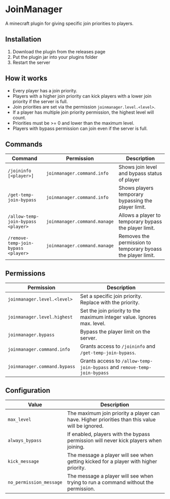 # JoinManager
A minecraft plugin for giving specific join priorities to players.

## Installation
1. Download the plugin from the releases page
2. Put the plugin jar into your plugins folder
3. Restart the server

## How it works
- Every player has a join priority.
- Players with a higher join priority can kick players with a lower join priority if the server is full.
- Join priorities are set via the permission `joinmanager.level.<level>`.
- If a player has multiple join priority permission, the highest level will count.
- Priorities must be >= 0 and lower than the maximum level.
- Players with bypass permission can join even if the server is full.

## Commands
| Command                             | Permission                   | Description                                                  |
|-------------------------------------|------------------------------|--------------------------------------------------------------|
| `/joininfo [<player>]`              | `joinmanager.command.info`   | Shows join level and bypass status of player                 |
| `/get-temp-join-bypass`             | `joinmanager.command.info`   | Shows players temporary bypassing the player limit.          |
| `/allow-temp-join-bypass <player>`  | `joinmanager.command.manage` | Allows a player to temporary bypass the player limit.        |
| `/remove-temp-join-bypass <player>` | `joinmanager.command.manage` | Removes the permission to temporary byoass the player limit. |

## Permissions
| Permission                   | Description                                                              |
|------------------------------|--------------------------------------------------------------------------|
| `joinmanager.level.<level>`  | Set a specific join priority. Replace <level> with the priority.         |
| `joinmanager.level.highest`  | Set the join priority to the maximum integer value. Ignores max. level.  |
| `joinmanager.bypass`         | Bypass the player limit on the server.                                   |
| `joinmanager.command.info`   | Grants access to `/joininfo` and `/get-temp-join-bypass`.                |
| `joinmanager.command.bypass` | Grants access to `/allow-temp-join-bypass` and `remove-temp-join-bypass` |

## Configuration
| Value                   | Description                                                                                     |
|-------------------------|-------------------------------------------------------------------------------------------------|
| `max_level`             | The maximum join priority a player can have. Higher priorities than this value will be ignored. |
| `always_bypass`         | If enabled, players with the bypass permission will never kick players when joining.            |
| `kick_message`          | The message a player will see when getting kicked for a player with higher priority.            |
| `no_permission_message` | The message a player will see when trying to run a command without the permission.              |
